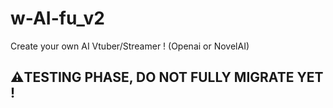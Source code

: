# w-AI-fu_v2
 Create your own AI Vtuber/Streamer ! (Openai or NovelAI)

## ⚠️TESTING PHASE, DO NOT FULLY MIGRATE YET !
